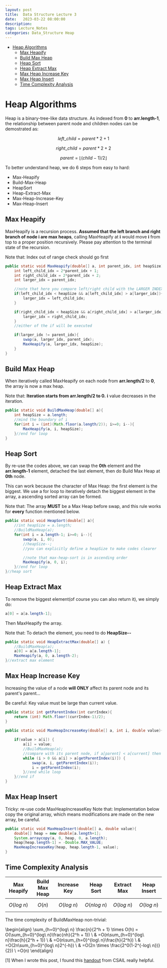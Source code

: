 ```yaml
---
layout: post
title:  Data Structure Lecture 3
date:   2023-03-22 08:00:00
description: 
tags: Lecture_Notes 
categories: Data_Structure Heap
---
```



- [Heap Algorithms](#heap-algorithms)
  - [Max Heapify](#max-heapify)
  - [Build Max Heap](#build-max-heap)
  - [Heap Sort](#heap-sort)
  - [Heap Extract Max](#heap-extract-max)
  - [Max Heap Increase Key](#max-heap-increase-key)
  - [Max Heap Insert](#max-heap-insert)
  - [Time Complexity Analysis](#time-complexity-analysis)


# Heap Algorithms
Heap is a binary-tree-like data structure. As indexed from **0** to **arr.length-1**, the relationship between parent node and children nodes can be demostrated as:


$$ left\_child = parent * 2 + 1 $$


$$ right\_child = parent * 2 + 2 $$


$$ parent = \lfloor(child-1)/2\rfloor$$


To better understand heap, we do 6 steps from easy to hard:

- Max-Heapify
- Build-Max-Heap
- HeapSort
- Heap-Extract-Max
- Max-Heap-Increase-Key
- Max-Heap-Insert


## Max Heapify

MaxHeapify is a recursion process. **Assumed that the left branch and right branch of node i are max heaps**, calling MaxHeapify at **i** would move **i** from top to a proper position recursively. Please pay attention to the terminal state of the recursion.

Note that:
Index out of range check should go first

```java
public static void MaxHeapify(double[] a, int parent_idx, int heapSize){
    int left_child_idx = 2*parent_idx + 1;
    int right_child_idx = 2*parent_idx + 2;
    int larger_idx = parent_idx;

    //note that here you compare left/right child with the LARGER INDEX, not the parent index
    if(left_child_idx < heapSize && a[left_child_idx] > a[larger_idx]){
        larger_idx = left_child_idx;
    }

    if(right_child_idx < heapSize && a[right_child_idx] > a[larger_idx]){
        larger_idx = right_child_idx;
    }
    //either of the if will be executed

    if(larger_idx != parent_idx){
        swap(a, larger_idx, parent_idx);
        MaxHeapify(a, larger_idx, heapSize);
    }
}
```


## Build Max Heap
When iteratively called MaxHeapify on each node from **arr.length/2** to **0**, the array is now a max heap.

Note that:
**Iteration starts from arr.length/2 to 0.**
**i** value decreases in the iteration.
```java
public static void BuildMaxHeap(double[] a){
    int heapSize = a.length;
    //mind the boundary of i
    for(int i = (int)(Math.floor(a.length/2)); i>=0; i--){
        MaxHeapify(a, i, heapSize);
    }//end for loop
}
```


## Heap Sort
By re-use the codes above, we can swap the **0th** element and the **arr.length-1** element, detached the last element, then do Build Max Heap at **0th** node.

This can work because the character of Max Heap: the first element is the biggest. We use a for loop to iteratively detach the biggest element in the array, a ascending sorted array can be formed.

Note that:
The array **MUST** be a Max Heap before swap, and this rule works for **every** function mentioned below.

```java
public static void HeapSort(double[] a){
    //int heapSize = a.length;
    //BuildMaxHeap(a);
    for(int i = a.length-1; i>=0; i--){
        swap(a, i, 0);
        //heapSize--;
        //you can explicitly define a heapSize to make codes clearer

        //note that max-heap-sort is in ascending order
        MaxHeapify(a, 0, i);
    }//end for loop
}//heap sort
```

## Heap Extract Max
To remove the biggest element(of course you can also return it), we simply do:
```java
a[0] = a[a.length-1];
```
Then MaxHeapify the array.

Note that:
To detach the element, you need to do **HeapSize--**
```java
public static void HeapExtractMax(double[] a) {
    //BuildMaxHeap(a);
    a[0] = a[a.length-1];
    MaxHeapify(a, 0, a.length-2);
}//extract max element
```


## Max Heap Increase Key
Increasing the value of a node **will ONLY** affect its parent node and its parent's parent...

Be careful: Key value must be large than current value.
```java
public static int getParentIndex(int currIndex){
    return (int) Math.floor((currIndex-1)/2);
}

public static void MaxHeapIncreaseKey(double[] a, int i, double value){
    
    if(value > a[i]) {
        a[i] = value;
        //BuildMaxHeap(a);
        //compare with its parent node, if a[parent] < a[current] then swap
        while (i > 0 && a[i] > a[getParentIndex(i)]) {
            swap(a, i, getParentIndex(i));
            i = getParentIndex(i);
        }//end while loop
    }//end if
}
```


## Max Heap Insert
Tricky: re-use code MaxHeapIncreaseKey
Note that:
Implementation below copy the original array, which means modifications are made on the new array, be careful.
```java
public static void MaxHeapInsert(double[] a, double value){
    double[] heap = new double[a.length+1];
    System.arraycopy(a, 0, heap, 0, a.length);
    heap[heap.length-1] = -Double.MAX_VALUE;
    MaxHeapIncreaseKey(heap, heap.length-1, value);
}
```


## Time Complexity Analysis

|Max Heapify|Build Max Heap|Increase Key|Heap Sort|Extract Max|Heap Insert|
|:---:|:---:|:---:|:---:|:---:|:---:|
|$$O(log\ n)$$|$$O(n)$$|$$O(log\ n)$$|$$O(nlog\ n)$$|$$O(log\ n)$$|$$O(log\ n)$$|

The time complexity of BuildMaxHeap non-trivial:


\begin{align}
\sum_{h=0}^{log\ n} \frac{n}{2^h + 1} \times O(h) = O(\sum_{h=0}^{log\ n}\frac{nh}{2^h + 1}) \\
& =O(n\sum_{h=0}^{log\ n}\frac{h}{2^h + 1}) \\
& =O(n\sum_{h=0}^{log\ n}\frac{h}{2^h}) \\
& =O(2n\sum_{h=0}^{log\ n}2^{-h}) \\
& =O(2n \times \frac{2^0(1-2^{-log\ n})}{2}) \\
=O(n)
\end{align}


[1] When I wrote this post, I found this [handout](https://courses.csail.mit.edu/6.006/fall10/handouts/recitation10-8.pdf) from CSAIL really helpful.